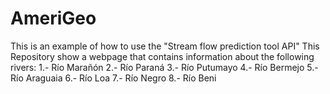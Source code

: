 # AmeriGeo
This is an example of how to use the "Stream flow prediction tool API"
This Repository show a webpage that contains information about the following rivers:
	1.- Río Marañón
	2.- Río Paraná
	3.- Río Putumayo
	4.- Río Bermejo
	5.- Río Araguaia
	6.- Río Loa
	7.- Río Negro
	8.- Río Beni
